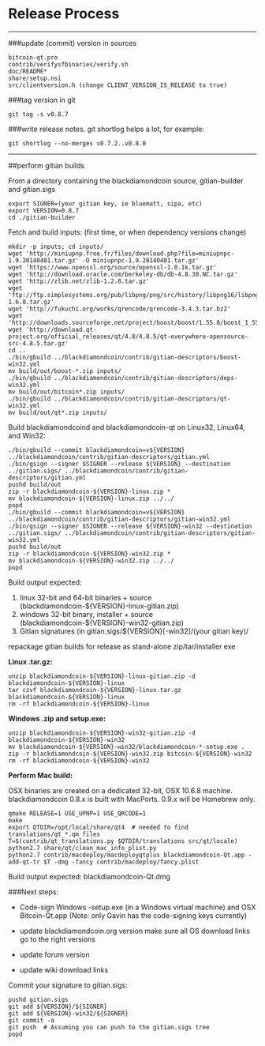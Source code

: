 Release Process
====================

* * *

###update (commit) version in sources


	bitcoin-qt.pro
	contrib/verifysfbinaries/verify.sh
	doc/README*
	share/setup.nsi
	src/clientversion.h (change CLIENT_VERSION_IS_RELEASE to true)

###tag version in git

	git tag -s v0.8.7

###write release notes. git shortlog helps a lot, for example:

	git shortlog --no-merges v0.7.2..v0.8.0

* * *

##perform gitian builds

 From a directory containing the blackdiamondcoin source, gitian-builder and gitian.sigs
  
	export SIGNER=(your gitian key, ie bluematt, sipa, etc)
	export VERSION=0.8.7
	cd ./gitian-builder

 Fetch and build inputs: (first time, or when dependency versions change)

	mkdir -p inputs; cd inputs/
	wget 'http://miniupnp.free.fr/files/download.php?file=miniupnpc-1.9.20140401.tar.gz' -O miniupnpc-1.9.20140401.tar.gz'
	wget 'https://www.openssl.org/source/openssl-1.0.1k.tar.gz'
	wget 'http://download.oracle.com/berkeley-db/db-4.8.30.NC.tar.gz'
	wget 'http://zlib.net/zlib-1.2.8.tar.gz'
	wget 'ftp://ftp.simplesystems.org/pub/libpng/png/src/history/libpng16/libpng-1.6.8.tar.gz'
	wget 'http://fukuchi.org/works/qrencode/qrencode-3.4.3.tar.bz2'
	wget 'http://downloads.sourceforge.net/project/boost/boost/1.55.0/boost_1_55_0.tar.bz2'
	wget 'http://download.qt-project.org/official_releases/qt/4.8/4.8.5/qt-everywhere-opensource-src-4.8.5.tar.gz'
	cd ..
	./bin/gbuild ../blackdiamondcoin/contrib/gitian-descriptors/boost-win32.yml
	mv build/out/boost-*.zip inputs/
	./bin/gbuild ../blackdiamondcoin/contrib/gitian-descriptors/deps-win32.yml
	mv build/out/bitcoin*.zip inputs/
	./bin/gbuild ../blackdiamondcoin/contrib/gitian-descriptors/qt-win32.yml
	mv build/out/qt*.zip inputs/

 Build blackdiamondcoind and blackdiamondcoin-qt on Linux32, Linux64, and Win32:
  
	./bin/gbuild --commit blackdiamondcoin=v${VERSION} ../blackdiamondcoin/contrib/gitian-descriptors/gitian.yml
	./bin/gsign --signer $SIGNER --release ${VERSION} --destination ../gitian.sigs/ ../blackdiamondcoin/contrib/gitian-descriptors/gitian.yml
	pushd build/out
	zip -r blackdiamondcoin-${VERSION}-linux.zip *
	mv blackdiamondcoin-${VERSION}-linux.zip ../../
	popd
	./bin/gbuild --commit blackdiamondcoin=v${VERSION} ../blackdiamondcoin/contrib/gitian-descriptors/gitian-win32.yml
	./bin/gsign --signer $SIGNER --release ${VERSION}-win32 --destination ../gitian.sigs/ ../blackdiamondcoin/contrib/gitian-descriptors/gitian-win32.yml
	pushd build/out
	zip -r blackdiamondcoin-${VERSION}-win32.zip *
	mv blackdiamondcoin-${VERSION}-win32.zip ../../
	popd

  Build output expected:

  1. linux 32-bit and 64-bit binaries + source (blackdiamondcoin-${VERSION}-linux-gitian.zip)
  2. windows 32-bit binary, installer + source (blackdiamondcoin-${VERSION}-win32-gitian.zip)
  3. Gitian signatures (in gitian.sigs/${VERSION}[-win32]/(your gitian key)/

repackage gitian builds for release as stand-alone zip/tar/installer exe

**Linux .tar.gz:**

	unzip blackdiamondcoin-${VERSION}-linux-gitian.zip -d blackdiamondcoin-${VERSION}-linux
	tar czvf blackdiamondcoin-${VERSION}-linux.tar.gz blackdiamondcoin-${VERSION}-linux
	rm -rf blackdiamondcoin-${VERSION}-linux

**Windows .zip and setup.exe:**

	unzip blackdiamondcoin-${VERSION}-win32-gitian.zip -d blackdiamondcoin-${VERSION}-win32
	mv blackdiamondcoin-${VERSION}-win32/blackdiamondcoin-*-setup.exe .
	zip -r blackdiamondcoin-${VERSION}-win32.zip bitcoin-${VERSION}-win32
	rm -rf blackdiamondcoin-${VERSION}-win32

**Perform Mac build:**

  OSX binaries are created on a dedicated 32-bit, OSX 10.6.8 machine.
  blackdiamondcoin 0.8.x is built with MacPorts.  0.9.x will be Homebrew only.

	qmake RELEASE=1 USE_UPNP=1 USE_QRCODE=1
	make
	export QTDIR=/opt/local/share/qt4  # needed to find translations/qt_*.qm files
	T=$(contrib/qt_translations.py $QTDIR/translations src/qt/locale)
	python2.7 share/qt/clean_mac_info_plist.py
	python2.7 contrib/macdeploy/macdeployqtplus blackdiamondcoin-Qt.app -add-qt-tr $T -dmg -fancy contrib/macdeploy/fancy.plist

 Build output expected: blackdiamondcoin-Qt.dmg

###Next steps:

* Code-sign Windows -setup.exe (in a Windows virtual machine) and
  OSX Bitcoin-Qt.app (Note: only Gavin has the code-signing keys currently)

* update blackdiamondcoin.org version
  make sure all OS download links go to the right versions

* update forum version

* update wiki download links

Commit your signature to gitian.sigs:

	pushd gitian.sigs
	git add ${VERSION}/${SIGNER}
	git add ${VERSION}-win32/${SIGNER}
	git commit -a
	git push  # Assuming you can push to the gitian.sigs tree
	popd

